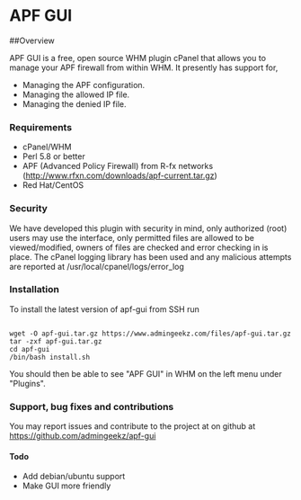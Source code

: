APF GUI
=============

##Overview

APF GUI is a free, open source WHM plugin cPanel that allows you to manage your APF firewall from within WHM.  It presently has support for,

- Managing the APF configuration.
- Managing the allowed IP file.
- Managing the denied IP file.

### Requirements
 - cPanel/WHM
 - Perl 5.8 or better
 - APF (Advanced Policy Firewall) from R-fx networks (http://www.rfxn.com/downloads/apf-current.tar.gz)
 - Red Hat/CentOS

### Security

We have developed this plugin with security in mind,  only authorized (root) users may use the interface,  only permitted files are allowed to be viewed/modified,  owners of files are checked and error checking in is place.   The cPanel logging library has been used and any malicious attempts are reported at /usr/local/cpanel/logs/error_log

### Installation

To install the latest version of apf-gui from SSH run

<pre><code>
wget -O apf-gui.tar.gz https://www.admingeekz.com/files/apf-gui.tar.gz
tar -zxf apf-gui.tar.gz
cd apf-gui
/bin/bash install.sh
</code></pre>

You should then be able to see "APF GUI" in WHM on the left menu under "Plugins".

### Support,  bug fixes and contributions

You may report issues and contribute to the project at on github at https://github.com/admingeekz/apf-gui 

#### Todo
 - Add debian/ubuntu support
 - Make GUI more friendly
